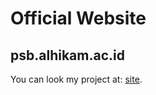 # Official Website

## psb.alhikam.ac.id

You can look my project at: [site](https://psd.alhikam.ac.id).
